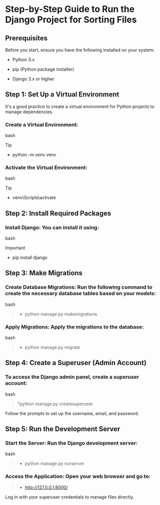 # Step-by-Step Guide to Run the Django Project for Sorting Files

## Prerequisites
Before you start, ensure you have the following installed on your system:

*  Python 3.x 

* pip (Python package installer) 

*  Django 3.x or higher  



## Step 1: Set Up a Virtual Environment
It's a good practice to create a virtual environment for Python projects to manage dependencies.

### Create a Virtual Environment:


bash
> [!TIP]
>* python -m venv venv

### Activate the Virtual Environment:

bash
> [!TIP]
>* venv\Scripts\activate


## Step 2: Install Required Packages
### Install Django: You can install it using:

bash
> [!IMPORTANT]
>* pip install django


## Step 3: Make Migrations
### Create Database Migrations: Run the following command to create the necessary database tables based on your models:

bash
>* python manage.py makemigrations

### Apply Migrations: Apply the migrations to the database:

bash

>* python manage.py migrate


## Step 4: Create a Superuser (Admin Account)
### To access the Django admin panel, create a superuser account:

bash
>*python manage.py createsuperuser

 Follow the prompts to set up the username, email, and password.

## Step 5: Run the Development Server
### Start the Server: Run the Django development server:

bash
>* python manage.py runserver


### Access the Application: Open your web browser and go to:

>* http://127.0.0.1:8000/


Log in with your superuser credentials to manage files directly.

